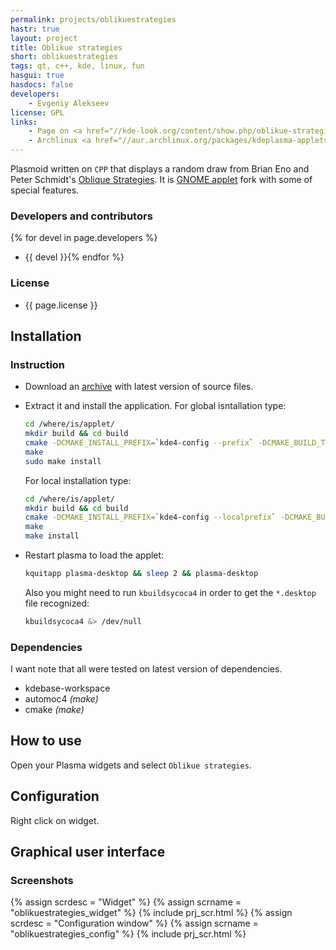 ```yaml
---
permalink: projects/oblikuestrategies
hastr: true
layout: project
title: Oblikue strategies
short: oblikuestrategies
tags: qt, c++, kde, linux, fun
hasgui: true
hasdocs: false
developers:
    - Evgeniy Alekseev
license: GPL
links:
    - Page on <a href="//kde-look.org/content/show.php/oblikue-strategies?content=160503", title="kde-look">kde-look.org</a>
    - Archlinux <a href="//aur.archlinux.org/packages/kdeplasma-applets-oblikuestrategies", title="AUR">AUR package</a>
---
```

<!-- info block -->

Plasmoid written on `CPP` that displays a random draw from Brian Eno and Peter
Schmidt's [Oblique Strategies](//en.wikipedia.org/wiki/Oblique_strategies "Wiki").
It is [GNOME applet](//gnome-look.org/content/show.php/Oblique+Strategies?content=78405
"gnome-look") fork with some of special features.

<!--more-->

### <a href="#devel" class="anchor" id="devel"><span class="octicon octicon-link"></span></a>Developers and contributors

{% for devel in page.developers %}
* {{ devel }}{% endfor %}

### <a href="#license" class="anchor" id="license"><span class="octicon octicon-link"></span></a>License

* {{ page.license }}

<!-- end of info block -->

<!-- install block -->
## <a href="#install" class="anchor" id="install"><span class="octicon octicon-link"></span></a>Installation

### <a href="#instruction" class="anchor" id="instruction"><span class="octicon octicon-link"></span></a>Instruction

* Download an [archive](//github.com/arcan1s/oblikuestrategies/releases "GitHub")
with latest version of source files.
* Extract it and install the application. For global isntallation type:

    ```bash
    cd /where/is/applet/
    mkdir build && cd build
    cmake -DCMAKE_INSTALL_PREFIX=`kde4-config --prefix` -DCMAKE_BUILD_TYPE=Release ../
    make
    sudo make install
    ```

    For local installation type:

    ```bash
    cd /where/is/applet/
    mkdir build && cd build
    cmake -DCMAKE_INSTALL_PREFIX=`kde4-config --localprefix` -DCMAKE_BUILD_TYPE=Release ../
    make
    make install
    ```

* Restart plasma to load the applet:

    ```bash
    kquitapp plasma-desktop && sleep 2 && plasma-desktop
    ```

    Also you might need to run `kbuildsycoca4` in order to get the `*.desktop`
    file recognized:

    ```bash
    kbuildsycoca4 &> /dev/null
    ```

### <a href="#dependencies" class="anchor" id="dependencies"><span class="octicon octicon-link"></span></a>Dependencies

I want note that all were tested on latest version of dependencies.

* kdebase-workspace
* automoc4 *(make)*
* cmake *(make)*

<!-- end of install block -->

<!-- howto block -->
## <a href="#howto" class="anchor" id="howto"><span class="octicon octicon-link"></span></a>How to use

Open your Plasma widgets and select `Oblikue strategies`.

<!-- end of howto block -->

<!-- config block -->
## <a href="#config" class="anchor" id="config"><span class="octicon octicon-link"></span></a>Configuration

Right click on widget.

<!-- end of config block -->

<!-- gui block -->
## <a href="#gui" class="anchor" id="gui"><span class="octicon octicon-link"></span></a>Graphical user interface

### <a href="#screenshots" class="anchor" id="screenshots"><span class="octicon octicon-link"></span></a>Screenshots

<div class="thumbnails">
  {% assign scrdesc = "Widget" %}
  {% assign scrname = "oblikuestrategies_widget" %}
  {% include prj_scr.html %}
  {% assign scrdesc = "Configuration window" %}
  {% assign scrname = "oblikuestrategies_config" %}
  {% include prj_scr.html %}
</div>
<!-- end of gui block -->
